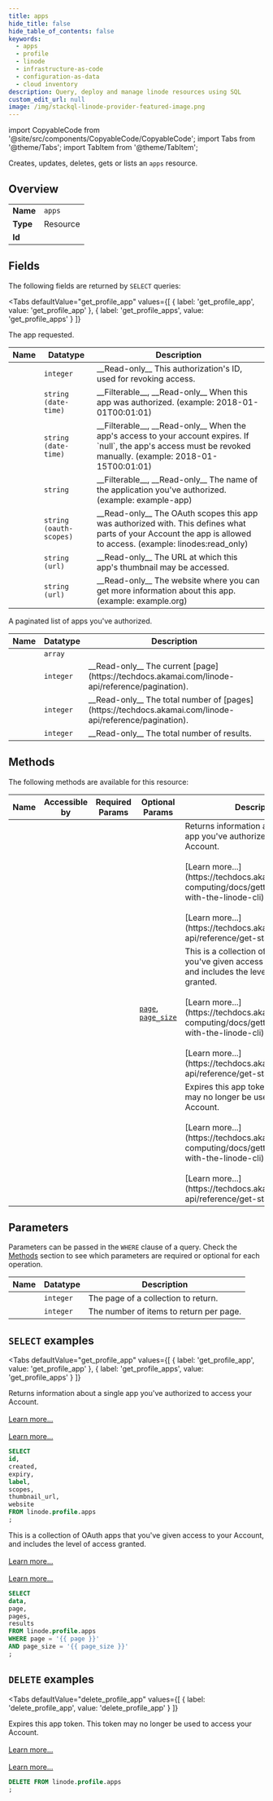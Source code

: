 ```yaml
--- 
title: apps
hide_title: false
hide_table_of_contents: false
keywords:
  - apps
  - profile
  - linode
  - infrastructure-as-code
  - configuration-as-data
  - cloud inventory
description: Query, deploy and manage linode resources using SQL
custom_edit_url: null
image: /img/stackql-linode-provider-featured-image.png
---
```


import CopyableCode from '@site/src/components/CopyableCode/CopyableCode';
import Tabs from '@theme/Tabs';
import TabItem from '@theme/TabItem';

Creates, updates, deletes, gets or lists an <code>apps</code> resource.

## Overview
<table><tbody>
<tr><td><b>Name</b></td><td><code>apps</code></td></tr>
<tr><td><b>Type</b></td><td>Resource</td></tr>
<tr><td><b>Id</b></td><td><CopyableCode code="linode.profile.apps" /></td></tr>
</tbody></table>

## Fields

The following fields are returned by `SELECT` queries:

<Tabs
    defaultValue="get_profile_app"
    values={[
        { label: 'get_profile_app', value: 'get_profile_app' },
        { label: 'get_profile_apps', value: 'get_profile_apps' }
    ]}
>
<TabItem value="get_profile_app">

The app requested.

<table>
<thead>
    <tr>
    <th>Name</th>
    <th>Datatype</th>
    <th>Description</th>
    </tr>
</thead>
<tbody>
<tr>
    <td><CopyableCode code="id" /></td>
    <td><code>integer</code></td>
    <td>__Read-only__ This authorization's ID, used for revoking access.</td>
</tr>
<tr>
    <td><CopyableCode code="created" /></td>
    <td><code>string (date-time)</code></td>
    <td>__Filterable__, __Read-only__ When this app was authorized. (example: 2018-01-01T00:01:01)</td>
</tr>
<tr>
    <td><CopyableCode code="expiry" /></td>
    <td><code>string (date-time)</code></td>
    <td>__Filterable__, __Read-only__ When the app's access to your account expires. If `null`, the app's access must be revoked manually. (example: 2018-01-15T00:01:01)</td>
</tr>
<tr>
    <td><CopyableCode code="label" /></td>
    <td><code>string</code></td>
    <td>__Filterable__, __Read-only__ The name of the application you've authorized. (example: example-app)</td>
</tr>
<tr>
    <td><CopyableCode code="scopes" /></td>
    <td><code>string (oauth-scopes)</code></td>
    <td>__Read-only__ The OAuth scopes this app was authorized with.  This defines what parts of your Account the app is allowed to access. (example: linodes:read_only)</td>
</tr>
<tr>
    <td><CopyableCode code="thumbnail_url" /></td>
    <td><code>string (url)</code></td>
    <td>__Read-only__ The URL at which this app's thumbnail may be accessed.</td>
</tr>
<tr>
    <td><CopyableCode code="website" /></td>
    <td><code>string (url)</code></td>
    <td>__Read-only__ The website where you can get more information about this app. (example: example.org)</td>
</tr>
</tbody>
</table>
</TabItem>
<TabItem value="get_profile_apps">

A paginated list of apps you've authorized.

<table>
<thead>
    <tr>
    <th>Name</th>
    <th>Datatype</th>
    <th>Description</th>
    </tr>
</thead>
<tbody>
<tr>
    <td><CopyableCode code="data" /></td>
    <td><code>array</code></td>
    <td></td>
</tr>
<tr>
    <td><CopyableCode code="page" /></td>
    <td><code>integer</code></td>
    <td>__Read-only__ The current [page](https://techdocs.akamai.com/linode-api/reference/pagination).</td>
</tr>
<tr>
    <td><CopyableCode code="pages" /></td>
    <td><code>integer</code></td>
    <td>__Read-only__ The total number of [pages](https://techdocs.akamai.com/linode-api/reference/pagination).</td>
</tr>
<tr>
    <td><CopyableCode code="results" /></td>
    <td><code>integer</code></td>
    <td>__Read-only__ The total number of results.</td>
</tr>
</tbody>
</table>
</TabItem>
</Tabs>

## Methods

The following methods are available for this resource:

<table>
<thead>
    <tr>
    <th>Name</th>
    <th>Accessible by</th>
    <th>Required Params</th>
    <th>Optional Params</th>
    <th>Description</th>
    </tr>
</thead>
<tbody>
<tr>
    <td><a href="#get_profile_app"><CopyableCode code="get_profile_app" /></a></td>
    <td><CopyableCode code="select" /></td>
    <td></td>
    <td></td>
    <td>Returns information about a single app you've authorized to access your Account.<br /><br />[Learn more...](https://techdocs.akamai.com/cloud-computing/docs/getting-started-with-the-linode-cli)<br /><br />[Learn more...](https://techdocs.akamai.com/linode-api/reference/get-started#oauth)</td>
</tr>
<tr>
    <td><a href="#get_profile_apps"><CopyableCode code="get_profile_apps" /></a></td>
    <td><CopyableCode code="select" /></td>
    <td></td>
    <td><a href="#parameter-page"><code>page</code></a>, <a href="#parameter-page_size"><code>page_size</code></a></td>
    <td>This is a collection of OAuth apps that you've given access to your Account, and includes the level of access granted.<br /><br />[Learn more...](https://techdocs.akamai.com/cloud-computing/docs/getting-started-with-the-linode-cli)<br /><br />[Learn more...](https://techdocs.akamai.com/linode-api/reference/get-started#oauth)</td>
</tr>
<tr>
    <td><a href="#delete_profile_app"><CopyableCode code="delete_profile_app" /></a></td>
    <td><CopyableCode code="delete" /></td>
    <td></td>
    <td></td>
    <td>Expires this app token. This token may no longer be used to access your Account.<br /><br />[Learn more...](https://techdocs.akamai.com/cloud-computing/docs/getting-started-with-the-linode-cli)<br /><br />[Learn more...](https://techdocs.akamai.com/linode-api/reference/get-started#oauth)</td>
</tr>
</tbody>
</table>

## Parameters

Parameters can be passed in the `WHERE` clause of a query. Check the [Methods](#methods) section to see which parameters are required or optional for each operation.

<table>
<thead>
    <tr>
    <th>Name</th>
    <th>Datatype</th>
    <th>Description</th>
    </tr>
</thead>
<tbody>
<tr id="parameter-page">
    <td><CopyableCode code="page" /></td>
    <td><code>integer</code></td>
    <td>The page of a collection to return.</td>
</tr>
<tr id="parameter-page_size">
    <td><CopyableCode code="page_size" /></td>
    <td><code>integer</code></td>
    <td>The number of items to return per page.</td>
</tr>
</tbody>
</table>

## `SELECT` examples

<Tabs
    defaultValue="get_profile_app"
    values={[
        { label: 'get_profile_app', value: 'get_profile_app' },
        { label: 'get_profile_apps', value: 'get_profile_apps' }
    ]}
>
<TabItem value="get_profile_app">

Returns information about a single app you've authorized to access your Account.<br /><br />[Learn more...](https://techdocs.akamai.com/cloud-computing/docs/getting-started-with-the-linode-cli)<br /><br />[Learn more...](https://techdocs.akamai.com/linode-api/reference/get-started#oauth)

```sql
SELECT
id,
created,
expiry,
label,
scopes,
thumbnail_url,
website
FROM linode.profile.apps
;
```
</TabItem>
<TabItem value="get_profile_apps">

This is a collection of OAuth apps that you've given access to your Account, and includes the level of access granted.<br /><br />[Learn more...](https://techdocs.akamai.com/cloud-computing/docs/getting-started-with-the-linode-cli)<br /><br />[Learn more...](https://techdocs.akamai.com/linode-api/reference/get-started#oauth)

```sql
SELECT
data,
page,
pages,
results
FROM linode.profile.apps
WHERE page = '{{ page }}'
AND page_size = '{{ page_size }}'
;
```
</TabItem>
</Tabs>


## `DELETE` examples

<Tabs
    defaultValue="delete_profile_app"
    values={[
        { label: 'delete_profile_app', value: 'delete_profile_app' }
    ]}
>
<TabItem value="delete_profile_app">

Expires this app token. This token may no longer be used to access your Account.<br /><br />[Learn more...](https://techdocs.akamai.com/cloud-computing/docs/getting-started-with-the-linode-cli)<br /><br />[Learn more...](https://techdocs.akamai.com/linode-api/reference/get-started#oauth)

```sql
DELETE FROM linode.profile.apps
;
```
</TabItem>
</Tabs>
